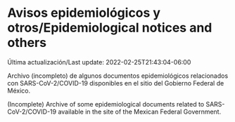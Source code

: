 # Avisos epidemiológicos y otros/Epidemiological notices and others

Última actualización/Last update: 2022-02-25T21:43:04-06:00

Archivo (incompleto) de algunos documentos epidemiológicos relacionados con SARS-CoV-2/COVID-19 disponibles en el sitio del Gobierno Federal de México.

(Incomplete) Archive of some epidemiological documents related to SARS-CoV-2/COVID-19 available in the site of the Mexican Federal Government.
